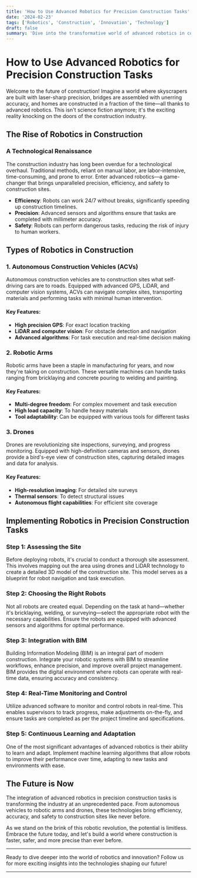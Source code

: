 ```yaml
---
title: 'How to Use Advanced Robotics for Precision Construction Tasks'
date: '2024-02-23'
tags: ['Robotics', 'Construction', 'Innovation', 'Technology']
draft: false
summary: 'Dive into the transformative world of advanced robotics in construction, exploring how innovative technologies are revolutionizing precision tasks for efficiency and accuracy.'
---
```


# How to Use Advanced Robotics for Precision Construction Tasks

Welcome to the future of construction! Imagine a world where skyscrapers are built with laser-sharp precision, bridges are assembled with unerring accuracy, and homes are constructed in a fraction of the time—all thanks to advanced robotics. This isn't science fiction anymore; it's the exciting reality knocking on the doors of the construction industry.

## The Rise of Robotics in Construction

### A Technological Renaissance

The construction industry has long been overdue for a technological overhaul. Traditional methods, reliant on manual labor, are labor-intensive, time-consuming, and prone to error. Enter advanced robotics—a game-changer that brings unparalleled precision, efficiency, and safety to construction sites.

- **Efficiency**: Robots can work 24/7 without breaks, significantly speeding up construction timelines.
- **Precision**: Advanced sensors and algorithms ensure that tasks are completed with millimeter accuracy.
- **Safety**: Robots can perform dangerous tasks, reducing the risk of injury to human workers.

## Types of Robotics in Construction

### 1. Autonomous Construction Vehicles (ACVs)

Autonomous construction vehicles are to construction sites what self-driving cars are to roads. Equipped with advanced GPS, LiDAR, and computer vision systems, ACVs can navigate complex sites, transporting materials and performing tasks with minimal human intervention.

#### Key Features:
- **High precision GPS**: For exact location tracking
- **LiDAR and computer vision**: For obstacle detection and navigation
- **Advanced algorithms**: For task execution and real-time decision making

### 2. Robotic Arms

Robotic arms have been a staple in manufacturing for years, and now they're taking on construction. These versatile machines can handle tasks ranging from bricklaying and concrete pouring to welding and painting.

#### Key Features:
- **Multi-degree freedom**: For complex movement and task execution
- **High load capacity**: To handle heavy materials
- **Tool adaptability**: Can be equipped with various tools for different tasks

### 3. Drones

Drones are revolutionizing site inspections, surveying, and progress monitoring. Equipped with high-definition cameras and sensors, drones provide a bird's-eye view of construction sites, capturing detailed images and data for analysis.

#### Key Features:
- **High-resolution imaging**: For detailed site surveys
- **Thermal sensors**: To detect structural issues
- **Autonomous flight capabilities**: For efficient site coverage

## Implementing Robotics in Precision Construction Tasks

### Step 1: Assessing the Site

Before deploying robots, it's crucial to conduct a thorough site assessment. This involves mapping out the area using drones and LiDAR technology to create a detailed 3D model of the construction site. This model serves as a blueprint for robot navigation and task execution.

### Step 2: Choosing the Right Robots

Not all robots are created equal. Depending on the task at hand—whether it's bricklaying, welding, or surveying—select the appropriate robot with the necessary capabilities. Ensure the robots are equipped with advanced sensors and algorithms for optimal performance.

### Step 3: Integration with BIM

Building Information Modeling (BIM) is an integral part of modern construction. Integrate your robotic systems with BIM to streamline workflows, enhance precision, and improve overall project management. BIM provides the digital environment where robots can operate with real-time data, ensuring accuracy and consistency.

### Step 4: Real-Time Monitoring and Control

Utilize advanced software to monitor and control robots in real-time. This enables supervisors to track progress, make adjustments on-the-fly, and ensure tasks are completed as per the project timeline and specifications.

### Step 5: Continuous Learning and Adaptation

One of the most significant advantages of advanced robotics is their ability to learn and adapt. Implement machine learning algorithms that allow robots to improve their performance over time, adapting to new tasks and environments with ease.

## The Future is Now

The integration of advanced robotics in precision construction tasks is transforming the industry at an unprecedented pace. From autonomous vehicles to robotic arms and drones, these technologies bring efficiency, accuracy, and safety to construction sites like never before.

As we stand on the brink of this robotic revolution, the potential is limitless. Embrace the future today, and let's build a world where construction is faster, safer, and more precise than ever before.

---

Ready to dive deeper into the world of robotics and innovation? Follow us for more exciting insights into the technologies shaping our future!

-------
